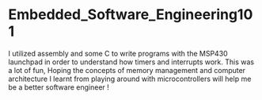 # Embedded_Software_Engineering101

I utilized assembly and some C to write programs with the MSP430 launchpad in order to understand how timers and interrupts work. This was a lot of fun,            Hoping the concepts of memory management and computer architecture I learnt from playing around with microcontrollers will help me be a better software engineer !
